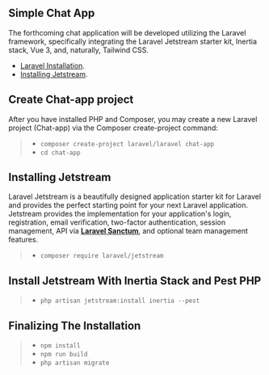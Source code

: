 ## Simple Chat App

The forthcoming chat application will be developed utilizing the Laravel framework, specifically integrating the Laravel Jetstream starter kit, Inertia stack, Vue 3, and, naturally, Tailwind CSS.

- [Laravel Installation](https://laravel.com/docs/10.x/installation).
- [Installing Jetstream](https://jetstream.laravel.com/installation.html).


## Create Chat-app project

After you have installed PHP and Composer, you may create a new Laravel project (Chat-app) via the Composer create-project command:

> - `composer create-project laravel/laravel chat-app`
> - `cd chat-app`



## Installing Jetstream

Laravel Jetstream is a beautifully designed application starter kit for Laravel and provides the perfect starting point for your next Laravel application. Jetstream provides the implementation for your application's login, registration, email verification, two-factor authentication, session management, API via <u>**[Laravel Sanctum](https://github.com/laravel/sanctum)**</u>, and optional team management features.

> - `composer require laravel/jetstream`


## Install Jetstream With Inertia Stack and Pest PHP

> - `php artisan jetstream:install inertia --pest`

## Finalizing The Installation 

> - `npm install`
> - `npm run build`
> - `php artisan migrate`

